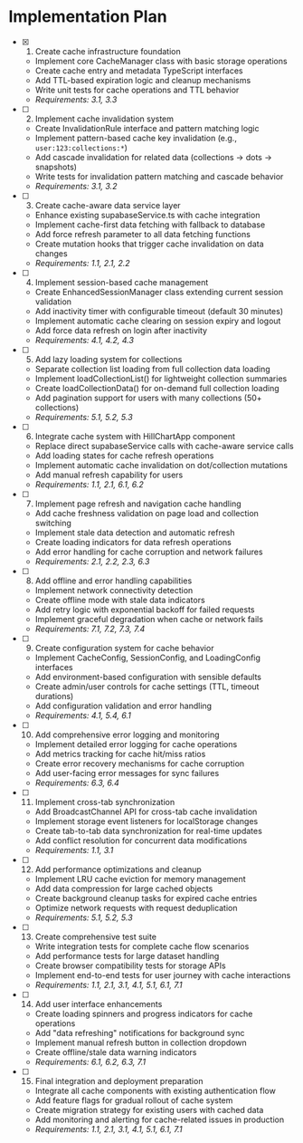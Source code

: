 # Implementation Plan

- [x] 1. Create cache infrastructure foundation
  - Implement core CacheManager class with basic storage operations
  - Create cache entry and metadata TypeScript interfaces
  - Add TTL-based expiration logic and cleanup mechanisms
  - Write unit tests for cache operations and TTL behavior
  - _Requirements: 3.1, 3.3_

- [ ] 2. Implement cache invalidation system
  - Create InvalidationRule interface and pattern matching logic
  - Implement pattern-based cache key invalidation (e.g., `user:123:collections:*`)
  - Add cascade invalidation for related data (collections → dots → snapshots)
  - Write tests for invalidation pattern matching and cascade behavior
  - _Requirements: 3.1, 3.2_

- [ ] 3. Create cache-aware data service layer
  - Enhance existing supabaseService.ts with cache integration
  - Implement cache-first data fetching with fallback to database
  - Add force refresh parameter to all data fetching functions
  - Create mutation hooks that trigger cache invalidation on data changes
  - _Requirements: 1.1, 2.1, 2.2_

- [ ] 4. Implement session-based cache management
  - Create EnhancedSessionManager class extending current session validation
  - Add inactivity timer with configurable timeout (default 30 minutes)
  - Implement automatic cache clearing on session expiry and logout
  - Add force data refresh on login after inactivity
  - _Requirements: 4.1, 4.2, 4.3_

- [ ] 5. Add lazy loading system for collections
  - Separate collection list loading from full collection data loading
  - Implement loadCollectionList() for lightweight collection summaries
  - Create loadCollectionData() for on-demand full collection loading
  - Add pagination support for users with many collections (50+ collections)
  - _Requirements: 5.1, 5.2, 5.3_

- [ ] 6. Integrate cache system with HillChartApp component
  - Replace direct supabaseService calls with cache-aware service calls
  - Add loading states for cache refresh operations
  - Implement automatic cache invalidation on dot/collection mutations
  - Add manual refresh capability for users
  - _Requirements: 1.1, 2.1, 6.1, 6.2_

- [ ] 7. Implement page refresh and navigation cache handling
  - Add cache freshness validation on page load and collection switching
  - Implement stale data detection and automatic refresh
  - Create loading indicators for data refresh operations
  - Add error handling for cache corruption and network failures
  - _Requirements: 2.1, 2.2, 2.3, 6.3_

- [ ] 8. Add offline and error handling capabilities
  - Implement network connectivity detection
  - Create offline mode with stale data indicators
  - Add retry logic with exponential backoff for failed requests
  - Implement graceful degradation when cache or network fails
  - _Requirements: 7.1, 7.2, 7.3, 7.4_

- [ ] 9. Create configuration system for cache behavior
  - Implement CacheConfig, SessionConfig, and LoadingConfig interfaces
  - Add environment-based configuration with sensible defaults
  - Create admin/user controls for cache settings (TTL, timeout durations)
  - Add configuration validation and error handling
  - _Requirements: 4.1, 5.4, 6.1_

- [ ] 10. Add comprehensive error logging and monitoring
  - Implement detailed error logging for cache operations
  - Add metrics tracking for cache hit/miss ratios
  - Create error recovery mechanisms for cache corruption
  - Add user-facing error messages for sync failures
  - _Requirements: 6.3, 6.4_

- [ ] 11. Implement cross-tab synchronization
  - Add BroadcastChannel API for cross-tab cache invalidation
  - Implement storage event listeners for localStorage changes
  - Create tab-to-tab data synchronization for real-time updates
  - Add conflict resolution for concurrent data modifications
  - _Requirements: 1.1, 3.1_

- [ ] 12. Add performance optimizations and cleanup
  - Implement LRU cache eviction for memory management
  - Add data compression for large cached objects
  - Create background cleanup tasks for expired cache entries
  - Optimize network requests with request deduplication
  - _Requirements: 5.1, 5.2, 5.3_

- [ ] 13. Create comprehensive test suite
  - Write integration tests for complete cache flow scenarios
  - Add performance tests for large dataset handling
  - Create browser compatibility tests for storage APIs
  - Implement end-to-end tests for user journey with cache interactions
  - _Requirements: 1.1, 2.1, 3.1, 4.1, 5.1, 6.1, 7.1_

- [ ] 14. Add user interface enhancements
  - Create loading spinners and progress indicators for cache operations
  - Add "data refreshing" notifications for background sync
  - Implement manual refresh button in collection dropdown
  - Create offline/stale data warning indicators
  - _Requirements: 6.1, 6.2, 6.3, 7.1_

- [ ] 15. Final integration and deployment preparation
  - Integrate all cache components with existing authentication flow
  - Add feature flags for gradual rollout of cache system
  - Create migration strategy for existing users with cached data
  - Add monitoring and alerting for cache-related issues in production
  - _Requirements: 1.1, 2.1, 3.1, 4.1, 5.1, 6.1, 7.1_